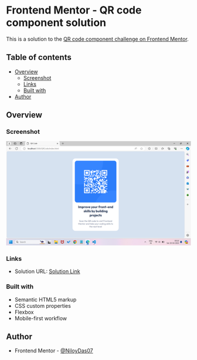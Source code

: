# Frontend Mentor - QR code component solution

This is a solution to the [QR code component challenge on Frontend Mentor](https://www.frontendmentor.io/challenges/qr-code-component-iux_sIO_H).

## Table of contents

- [Overview](#overview)
  - [Screenshot](#screenshot)
  - [Links](#links)
  - [Built with](#built-with)
- [Author](#author)

## Overview

### Screenshot

![Screenshot of Solution](./screenshot.png)

### Links

- Solution URL: [Solution Link](https://niloydas07.github.io/QRCode/)

### Built with

- Semantic HTML5 markup
- CSS custom properties
- Flexbox
- Mobile-first workflow

## Author

- Frontend Mentor - [@NiloyDas07](https://www.frontendmentor.io/profile/NiloyDas07)
